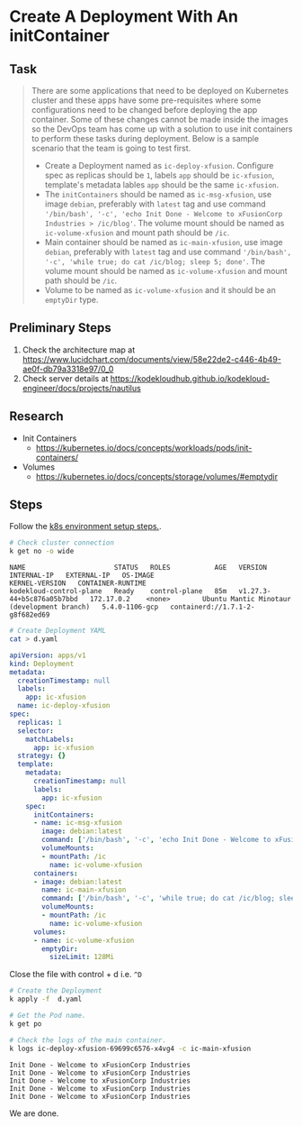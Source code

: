 # Create A Deployment With An initContainer

## Task

> There are some applications that need to be deployed on Kubernetes cluster and these apps have some pre-requisites where some configurations need to be changed before deploying the app container. Some of these changes cannot be made inside the images so the DevOps team has come up with a solution to use init containers to perform these tasks during deployment. Below is a sample scenario that the team is going to test first.
>
> * Create a Deployment named as `ic-deploy-xfusion`.
> Configure spec as replicas should be `1`, labels `app` should be `ic-xfusion`, template's metadata lables `app` should be the same `ic-xfusion`.
> * The `initContainers` should be named as `ic-msg-xfusion`, use image `debian`, preferably with `latest` tag and use command `'/bin/bash', '-c', 'echo Init Done - Welcome to xFusionCorp Industries > /ic/blog'`. The volume mount should be named as `ic-volume-xfusion` and mount path should be `/ic`.
> * Main container should be named as `ic-main-xfusion`, use image `debian`, preferably with `latest` tag and use command `'/bin/bash', '-c', 'while true; do cat /ic/blog; sleep 5; done'`. The volume mount should be named as `ic-volume-xfusion` and mount path should be `/ic`.
> * Volume to be named as `ic-volume-xfusion` and it should be an `emptyDir` type.

## Preliminary Steps

1. Check the architecture map at <https://www.lucidchart.com/documents/view/58e22de2-c446-4b49-ae0f-db79a3318e97/0_0>
2. Check server details at <https://kodekloudhub.github.io/kodekloud-engineer/docs/projects/nautilus>

## Research

* Init Containers
  * https://kubernetes.io/docs/concepts/workloads/pods/init-containers/
* Volumes
  * https://kubernetes.io/docs/concepts/storage/volumes/#emptydir

## Steps

Follow the [k8s environment setup steps.](setup-k8s-env.md).

```bash
# Check cluster connection
k get no -o wide
```

```
NAME                      STATUS   ROLES           AGE   VERSION                     INTERNAL-IP   EXTERNAL-IP   OS-IMAGE                                      KERNEL-VERSION   CONTAINER-RUNTIME
kodekloud-control-plane   Ready    control-plane   85m   v1.27.3-44+b5c876a05b7bbd   172.17.0.2    <none>        Ubuntu Mantic Minotaur (development branch)   5.4.0-1106-gcp   containerd://1.7.1-2-g8f682ed69
```

```bash
# Create Deployment YAML
cat > d.yaml
```

```yaml
apiVersion: apps/v1
kind: Deployment
metadata:
  creationTimestamp: null
  labels:
    app: ic-xfusion
  name: ic-deploy-xfusion
spec:
  replicas: 1
  selector:
    matchLabels:
      app: ic-xfusion
  strategy: {}
  template:
    metadata:
      creationTimestamp: null
      labels:
        app: ic-xfusion
    spec:
      initContainers:
      - name: ic-msg-xfusion
        image: debian:latest
        command: ['/bin/bash', '-c', 'echo Init Done - Welcome to xFusionCorp Industries > /ic/blog']
        volumeMounts:
        - mountPath: /ic
          name: ic-volume-xfusion
      containers:
      - image: debian:latest
        name: ic-main-xfusion
        command: ['/bin/bash', '-c', 'while true; do cat /ic/blog; sleep 5; done']
        volumeMounts:
        - mountPath: /ic
          name: ic-volume-xfusion
      volumes:
      - name: ic-volume-xfusion
        emptyDir:
          sizeLimit: 128Mi

```
Close the file with control + d i.e. `^D`


```bash
# Create the Deployment
k apply -f  d.yaml

# Get the Pod name.
k get po

# Check the logs of the main container.
k logs ic-deploy-xfusion-69699c6576-x4vg4 -c ic-main-xfusion
```

```
Init Done - Welcome to xFusionCorp Industries
Init Done - Welcome to xFusionCorp Industries
Init Done - Welcome to xFusionCorp Industries
Init Done - Welcome to xFusionCorp Industries
Init Done - Welcome to xFusionCorp Industries
```

We are done.
